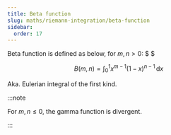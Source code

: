 ```yaml
---
title: Beta function
slug: maths/riemann-integration/beta-function
sidebar:
  order: 17
---
```


Beta function is defined as below, for $m,n\gt 0$: $ $

```math
B(m,n)=\int_0^1 x^{m-1}(1-x)^{n-1}\,\text{d}x
```

Aka. Eulerian integral of the first kind.

:::note

For $m,n\le 0$, the gamma function is divergent.

:::

